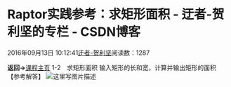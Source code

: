 
# Raptor实践参考：求矩形面积 - 迂者-贺利坚的专栏 - CSDN博客

2016年09月13日 10:12:41[迂者-贺利坚](https://me.csdn.net/sxhelijian)阅读数：1287


**返回->**[课程主页](http://blog.csdn.net/sxhelijian/article/details/52523299)
1-2　求矩形面积
输入矩形的长和宽，计算并输出矩形的面积
【参考解答】
![这里写图片描述](https://img-blog.csdn.net/20160913101219593)

